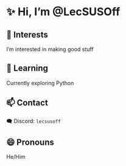 # ✨ Hi, I’m @LecSUSOff  

## 👀 Interests  
I’m interested in making good stuff  

## 🌱 Learning  
Currently exploring Python  

## 📫 Contact  
🗨️ Discord: `lecsusoff`  

## 😄 Pronouns  
He/Him  
